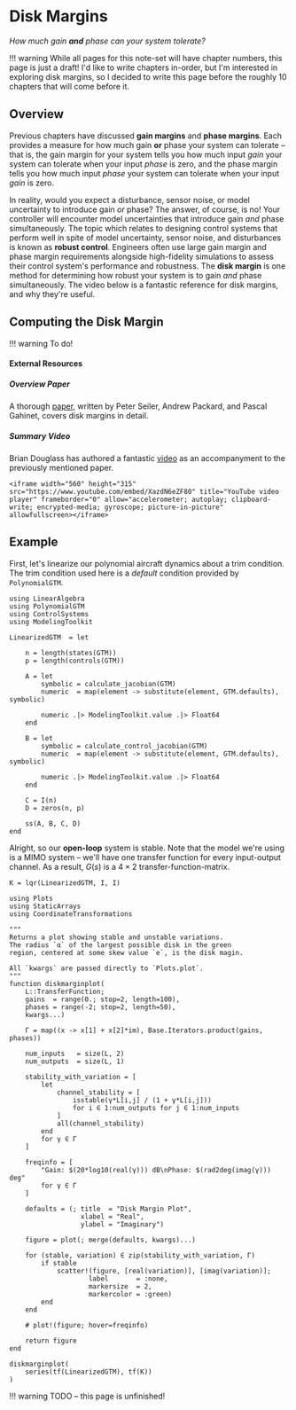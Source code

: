 # Disk Margins
_How much gain __and__ phase can your system tolerate?_

!!! warning
    While all pages for this note-set will have chapter numbers,
    this page is just a draft! I'd like to write chapters in-order, 
    but I'm interested in exploring disk margins, so I decided 
    to write this page before the roughly 10 chapters that will
    come before it.

## Overview

Previous chapters have discussed __gain margins__ and __phase margins__. Each provides a measure for 
how much gain __or__ phase your system can tolerate – that is, the gain margin for your system 
tells you how much input _gain_ your system can tolerate when your input _phase_ is zero, and the 
phase margin tells you how much input _phase_ your system can tolerate when your input _gain_ is zero. 

In reality, would you expect a disturbance, sensor noise, or model uncertainty to introduce 
gain _or_ phase? The answer, of course, is no! Your controller will encounter 
model uncertainties that introduce gain _and_ phase simultaneously. The topic which relates to 
designing control systems that perform well in spite of model uncertainty, sensor noise, 
and disturbances is known as __robust control__. Engineers often use large gain 
margin and phase margin requirements alongside high-fidelity simulations to assess their control system's 
performance and robustness. The __disk margin__ is one method for determining how robust your system is 
to gain _and_ phase simultaneously. The video below is a fantastic reference for disk margins, and 
why they're useful. 

## Computing the Disk Margin

!!! warning
    To do!


#### External Resources

##### Overview Paper

A thorough [paper](https://arxiv.org/abs/2003.04771), written by 
Peter Seiler, Andrew Packard, and Pascal Gahinet, covers disk margins in detail. 

##### Summary Video

Brian Douglass has authored a fantastic 
[video](https://www.youtube.com/embed/XazdN6eZF80) as an 
accompanyment to the previously mentioned paper. 

```@raw html
<iframe width="560" height="315" src="https://www.youtube.com/embed/XazdN6eZF80" title="YouTube video player" frameborder="0" allow="accelerometer; autoplay; clipboard-write; encrypted-media; gyroscope; picture-in-picture" allowfullscreen></iframe>
```

## Example

First, let's linearize our polynomial aircraft dynamics about a trim condition. The 
trim condition used here is a _default_ condition provided by `PolynomialGTM`.

```@example Disk Margins
using LinearAlgebra
using PolynomialGTM
using ControlSystems
using ModelingToolkit

LinearizedGTM  = let

    n = length(states(GTM))
    p = length(controls(GTM))

    A = let
        symbolic = calculate_jacobian(GTM)
        numeric  = map(element -> substitute(element, GTM.defaults), symbolic)

        numeric .|> ModelingToolkit.value .|> Float64
    end

    B = let
        symbolic = calculate_control_jacobian(GTM)
        numeric  = map(element -> substitute(element, GTM.defaults), symbolic)

        numeric .|> ModelingToolkit.value .|> Float64
    end

    C = I(n)
    D = zeros(n, p)

    ss(A, B, C, D)
end
```

Alright, so our __open-loop__ system is stable. Note that 
the model we're using is a MIMO system – we'll have one transfer function 
for every input-output channel. As a result, $G(s)$ is a $4\times2$ 
transfer-function-matrix. 

```@example Disk Margins
K = lqr(LinearizedGTM, I, I)
```

```@example Disk Margins
using Plots
using StaticArrays
using CoordinateTransformations

"""
Returns a plot showing stable and unstable variations.
The radius `α` of the largest possible disk in the green 
region, centered at some skew value `e`, is the disk magin.

All `kwargs` are passed directly to `Plots.plot`.
"""
function diskmarginplot(
    L::TransferFunction;
    gains  = range(0.; stop=2, length=100),
    phases = range(-2; stop=2, length=50),
    kwargs...)

    Γ = map((x -> x[1] + x[2]*im), Base.Iterators.product(gains, phases))
    
    num_inputs   = size(L, 2)
    num_outputs  = size(L, 1)

    stability_with_variation = [
        let
            channel_stability = [
                isstable(γ*L[i,j] / (1 + γ*L[i,j])) 
                for i ∈ 1:num_outputs for j ∈ 1:num_inputs
            ]
            all(channel_stability)
        end
        for γ ∈ Γ
    ]

    freqinfo = [
        "Gain: $(20*log10(real(γ))) dB\nPhase: $(rad2deg(imag(γ))) deg"
        for γ ∈ Γ
    ]

    defaults = (; title  = "Disk Margin Plot", 
                  xlabel = "Real", 
                  ylabel = "Imaginary")

    figure = plot(; merge(defaults, kwargs)...)

    for (stable, variation) ∈ zip(stability_with_variation, Γ)
        if stable
            scatter!(figure, [real(variation)], [imag(variation)]; 
                    label       = :none, 
                    markersize  = 2, 
                    markercolor = :green)
        end
    end

    # plot!(figure; hover=freqinfo)

    return figure
end

diskmarginplot(
    series(tf(LinearizedGTM), tf(K))
)
```

!!! warning
    TODO – this page is unfinished!
